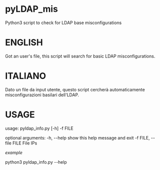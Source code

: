 # pyLDAP_mis
Python3 script to check for LDAP base misconfigurations

# ENGLISH
Got an user's file, this script will search for basic LDAP misconfigurations.

# ITALIANO
Dato un file da input utente, questo script cercherà automaticamente misconfigurazioni basilari dell'LDAP.

# USAGE

usage: pyldap_info.py [-h] -f FILE

optional arguments:
  -h, --help            show this help message and exit
  -f FILE, --file FILE  File IPs

*example*

python3 pyldap_info.py --help
